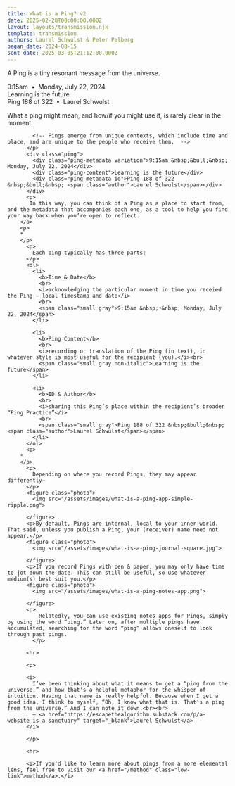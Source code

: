 ```yaml
---
title: What is a Ping? v2
date: 2025-02-28T00:00:00.000Z
layout: layouts/transmission.njk
template: transmission
authors: Laurel Schwulst & Peter Pelberg
began_date: 2024-08-15
sent_date: 2025-03-05T21:12:00.000Z
---
```

<p>A Ping is a tiny resonant message from the universe.</p>
          <div class="ping">
            <div class="ping-metadata variation hidden">9:15am &nbsp;&bull;&nbsp; Monday, July 22, 2024</div>
            <div class="ping-content">Learning is the future</div>
            <div class="ping-metadata id hidden">Ping 188 of 322 &nbsp;&bull;&nbsp; <span class="author">Laurel Schwulst</span></div>
          </div>
          <p>
             What a ping might mean, and how/if you might use it, is rarely clear in the moment. 
            <!-- Pings are unique for every person. In other words, no two people receive the exact same pings. That’s because pings emerge within specific yet everyday moments — -->

```
        <!-- Pings emerge from unique contexts, which include time and place, and are unique to the people who receive them.  -->
      </p>
      <div class="ping">
        <div class="ping-metadata variation">9:15am &nbsp;&bull;&nbsp; Monday, July 22, 2024</div>
        <div class="ping-content">Learning is the future</div>
        <div class="ping-metadata id">Ping 188 of 322 &nbsp;&bull;&nbsp; <span class="author">Laurel Schwulst</span></div>
      </div>
      <p>
       In this way, you can think of a Ping as a place to start from, and the metadata that accompanies each one, as a tool to help you find your way back when you’re open to reflect.
    </p>
    <p>
    *
    </p>
      <p>
        Each ping typically has three parts:
      </p>
      <ol>
        <li>
          <b>Time & Date</b>
          <br>
          <i>acknowledging the particular moment in time you receied the Ping — local timestamp and date</i>
          <br>
          <span class="small gray">9:15am &nbsp;•&nbsp; Monday, July 22, 2024</span>
        </li>

        <li>
          <b>Ping Content</b>
          <br>
          <i>recording or translation of the Ping (in text), in whatever style is most useful for the recipient (you).</i><br>
          <span class="small gray non-italic">Learning is the future</span>
        </li>

        <li>
          <b>ID & Author</b>
          <br>
          <i>sharing this Ping’s place within the recipient’s broader “Ping Practice”</i>
          <br>
          <span class="small gray">Ping 188 of 322 &nbsp;&bull;&nbsp; <span class="author">Laurel Schwulst</span></span>
        </li>
      </ol>
      <p>
    *
    </p>
      <p>
        Depending on where you record Pings, they may appear differently—
      </p>
      <figure class="photo">
        <img src="/assets/images/what-is-a-ping-app-simple-ripple.png">

      </figure>
      <p>By default, Pings are internal, local to your inner world. That said, unless you publish a Ping, your (receiver) name need not appear.</p>
      <figure class="photo">
        <img src="/assets/images/what-is-a-ping-journal-square.jpg">

      </figure>
      <p>If you record Pings with pen & paper, you may only have time to jot down the date. This can still be useful, so use whatever medium(s) best suit you.</p>
      <figure class="photo">
        <img src="/assets/images/what-is-a-ping-notes-app.png">

      </figure>
      <p>
          Relatedly, you can use existing notes apps for Pings, simply by using the word “ping.” Later on, after multiple pings have accumulated, searching for the word “ping” allows oneself to look through past pings.
        </p>

      <hr>

      <p>

      <i>
        I’ve been thinking about what it means to get a “ping from the universe,” and how that's a helpful metaphor for the whisper of intuition. Having that name is really helpful. Because when I get a good idea, I think to myself, “Oh, I know what that is. That's a ping from the universe.” And I can note it down.<br><br>
        — <a href="https://escapethealgorithm.substack.com/p/a-website-is-a-sanctuary" target="_blank">Laurel Schwulst</a>
      </i>

      </p>

      <hr>

      <i>If you'd like to learn more about pings from a more elemental lens, feel free to visit our <a href="/method" class="low-link">method</a>.</i>
```
